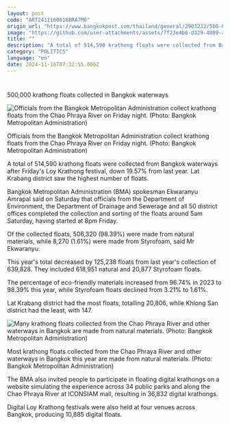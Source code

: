 ```yaml
---
layout: post
code: "ART2411160616BRA7M6"
origin_url: "https://www.bangkokpost.com/thailand/general/2903232/500-000-krathong-floats-collected-in-bangkok-waterways-down-almost-20-"
image: "https://github.com/user-attachments/assets/7f23e4b6-d329-4809-a954-064987a666ed"
title: ""
description: "A total of 514,590 krathong floats were collected from Bangkok waterways after Friday"
category: "POLITICS"
language: "en"
date: 2024-11-16T07:32:55.006Z
---
```


# 

500,000 krathong floats collected in Bangkok waterways

![Officials from the Bangkok Metropolitan Administration collect krathong floats from the Chao Phraya River on Friday night. (Photo: Bangkok Metropolitan Administration)](https://github.com/user-attachments/assets/1198974f-3200-453b-83f3-0a111e799faa)

Officials from the Bangkok Metropolitan Administration collect krathong floats from the Chao Phraya River on Friday night. (Photo: Bangkok Metropolitan Administration)

A total of 514,590 krathong floats were collected from Bangkok waterways after Friday's Loy Krathong festival, down 19.57% from last year. Lat Krabang district saw the highest number of floats.

Bangkok Metropolitan Administration (BMA) spokesman Ekwaranyu Amrapal said on Saturday that officials from the Department of Environment, the Department of Drainage and Sewerage and all 50 district offices completed the collection and sorting of the floats around 5am Saturday, having started at 8pm Friday.

Of the collected floats, 506,320 (98.39%) were made from natural materials, while 8,270 (1.61%) were made from Styrofoam, said Mr Ekwaranyu.

This year's total decreased by 125,238 floats from last year's collection of 639,828. They included 618,951 natural and 20,877 Styrofoam floats.

The percentage of eco-friendly materials increased from 96.74% in 2023 to 98.39% this year, while Styrofoam floats declined from 3.21% to 1.61%.

Lat Krabang district had the most floats, totalling 20,806, while Khlong San district had the least, with 147.

![Many krathong floats collected from the Chao Phraya River and other waterways in Bangkok are made from natural materials. (Photo: Bangkok Metropolitan Administration)](https://github.com/user-attachments/assets/bd40b310-7596-46cb-b802-2329a664cfeb)

Most krathong floats collected from the Chao Phraya River and other waterways in Bangkok this year are made from natural materials. (Photo: Bangkok Metropolitan Administration)

The BMA also invited people to participate in floating digital krathongs on a website simulating the experience across 34 public parks and along the Chao Phraya River at ICONSIAM mall, resulting in 36,832 digital krathongs.

Digital Loy Krathong festivals were also held at four venues across Bangkok, producing 10,885 digital floats.